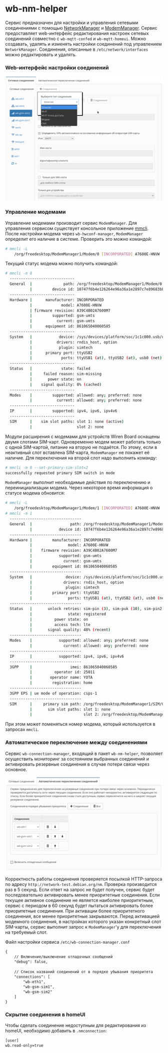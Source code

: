 # wb-nm-helper

Сервис предназначен для настройки и управления сетевыми соединениями с помощью [NetworkManager](https://www.networkmanager.dev/docs/) и [ModemManager](https://modemmanager.org/).
Сервис предоставляет web-интерфейс редактирования настроек сетевых соединений совместно с `wb-mqtt-confed` и `wb-mqtt-homeui`.
Можно создавать, удалять и изменять настройки соединений под управлением `NetworkManager`. Соединения, описанные в `/etc/network/interfaces` можно редактировать и удалять.

### Web-интерфейс настройки соединений

![Интерфейс настройки соединений](doc/web-ui.png)

### Управление модемами

Управление модемами производит сервис `ModemManager`. Для управления сервисом существует консольное приложение [mmcli](https://www.freedesktop.org/software/ModemManager/man/latest/mmcli.1.html).
После настройки модема через `wb-hwconf-manager`, `ModemManager` определит его наличие в системе. Проверить это можно командой:

```bash
# mmcli -L
    /org/freedesktop/ModemManager1/Modem/0 [INCORPORATED] A7600E-HNVW
```

Текущий статус модема можно получить командой:

```bash
# mmcli -m 0
  -----------------------------
  General  |              path: /org/freedesktop/ModemManager1/Modem/0
           |         device id: 10747f6b4e126264e96a36a1e2897c7e89683bb6
  -----------------------------
  Hardware |      manufacturer: INCORPORATED
           |             model: A7600E-HNVW
           | firmware revision: A39C4B02A7600M7
           |         supported: gsm-umts
           |           current: gsm-umts
           |      equipment id: 861065040060585
  -----------------------------
  System   |            device: /sys/devices/platform/soc/1c1c000.usb/usb3/3-1
           |           drivers: rndis_host, option
           |            plugin: simtech
           |      primary port: ttyUSB2
           |             ports: ttyUSB1 (at), ttyUSB2 (at), usb0 (net)
  -----------------------------
  Status   |             state: failed
           |     failed reason: sim-missing
           |       power state: on
           |    signal quality: 0% (cached)
  -----------------------------
  Modes    |         supported: allowed: any; preferred: none
           |           current: allowed: any; preferred: none
  -----------------------------
  IP       |         supported: ipv4, ipv6, ipv4v6
  -----------------------------
  SIM      |    sim slot paths: slot 1: none (active)
           |                    slot 2: none
```

Модули расширения с модемами для устройств Wiren Board оснащены двумя слотами SIM-карт. Одновременно модем может работать только с одной SIM-картой, питание на вторую не подаётся. По этому, если в неактивный слот вставлена SIM-карта, `ModemManager` не покажет её наличие. Для переключения на второй слот надо выполнить команду:

```bash
# mmcli -m 0 --set-primary-sim-slot=2
successfully requested primary SIM switch in mode
```

`ModemManager` выполнит необходимые действия по переключению и переинициализации модема. Через некоторое время информация о статусе модема обновится:

```bash
# mmcli -L
    /org/freedesktop/ModemManager1/Modem/1 [INCORPORATED] A7600E-HNVW
# mmcli -m 1
  --------------------------------
  General  |                 path: /org/freedesktop/ModemManager1/Modem/1
           |            device id: 10747f6b4e126264e96a36a1e2897c7e89683bb6
  --------------------------------
  Hardware |         manufacturer: INCORPORATED
           |                model: A7600E-HNVW
           |    firmware revision: A39C4B02A7600M7
           |            supported: gsm-umts
           |              current: gsm-umts
           |         equipment id: 861065040060585
  --------------------------------
  System   |               device: /sys/devices/platform/soc/1c1c000.usb/usb3/3-1
           |              drivers: rndis_host, option
           |               plugin: simtech
           |         primary port: ttyUSB2
           |                ports: ttyUSB1 (at), ttyUSB2 (at), usb0 (net)
  --------------------------------
  Status   |       unlock retries: sim-pin (3), sim-puk (10), sim-pin2 (3), sim-puk2 (10)
           |                state: registered
           |          power state: on
           |          access tech: lte
           |       signal quality: 48% (recent)
  --------------------------------
  Modes    |            supported: allowed: any; preferred: none
           |              current: allowed: any; preferred: none
  --------------------------------
  IP       |            supported: ipv4, ipv6, ipv4v6
  --------------------------------
  3GPP     |                 imei: 861065040060585
           |          operator id: 25011
           |        operator name: YOTA
           |         registration: home
  --------------------------------
  3GPP EPS | ue mode of operation: csps-1
  --------------------------------
  SIM      |     primary sim path: /org/freedesktop/ModemManager1/SIM/0
           |       sim slot paths: slot 1: none
           |                       slot 2: /org/freedesktop/ModemManager1/SIM/0 (active)
```

При этом может поменяться номер модема, который используется в запросах `mmcli`.

### Автоматическое переключение между соединениями

Сервис `wb-connection-manager`, входящий в пакет `wb-nm-helper`, позволяет осуществить мониторинг за состоянием выбранных соединений и активировать резервные соединения в случае потери связи через основное.

![Интерфейс настройки переключения соединений](doc/wb-connection-manager.png)

Корректность работы соединения проверяется посылкой HTTP-запроса по адресу `http://network-test.debian.org/nm`. Проверка производится раз в 5 секунд. Если ответ на запрос не будет получен, сервис будет последовательно активировать менее приоритетные соединения.
Если текущее активное соединение не является наиболее приоритетным, сервис с периодом в 60 секунд будет пытаться активировать более приоритетные соединения. При активации более приоритетного соединения, все менее приоритетные закрываются.
Перед активацией модемного соединения, в настройках которого указан конкретный слот SIM-карты, сервис выполнит запрос к `ModemManager`'у для переключения на требуемый слот.

Файл настройки сервиса `/etc/wb-connection-manager.conf`

```jsonc
{
    // Включение/выключение отладочных сообщений
    "debug": false,

    // Список названий соединений от в порядке убывания приоритета
    "connections": [
        "wb-eth1",
        "wb-gsm-sim1",
        "wb-gsm-sim2"
    ]
}
```

### Скрытие соединения в homeUI

Чтобы сделать соединение недоступным для редактирования из homeUI, необходимо добавить в `.nmconnection`:
```
[user]
wb.read-only=true
```
